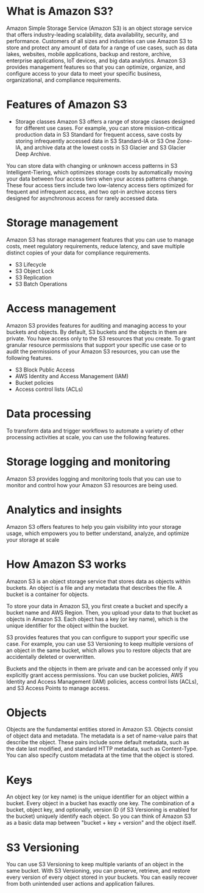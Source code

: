 # What is Amazon S3?
Amazon Simple Storage Service (Amazon S3) is an object storage service that offers industry-leading scalability, data availability, security, and performance. Customers of all sizes and industries can use Amazon S3 to store and protect any amount of data for a range of use cases, such as data lakes, websites, mobile applications, backup and restore, archive, enterprise applications, IoT devices, and big data analytics. Amazon S3 provides management features so that you can optimize, organize, and configure access to your data to meet your specific business, organizational, and compliance requirements.
# Features of Amazon S3
* Storage classes
Amazon S3 offers a range of storage classes designed for different use cases. For example, you can store mission-critical production data in S3 Standard for frequent access, save costs by storing infrequently accessed data in S3 Standard-IA or S3 One Zone-IA, and archive data at the lowest costs in S3 Glacier and S3 Glacier Deep Archive.

You can store data with changing or unknown access patterns in S3 Intelligent-Tiering, which optimizes storage costs by automatically moving your data between four access tiers when your access patterns change. These four access tiers include two low-latency access tiers optimized for frequent and infrequent access, and two opt-in archive access tiers designed for asynchronous access for rarely accessed data.

# Storage management
Amazon S3 has storage management features that you can use to manage costs, meet regulatory requirements, reduce latency, and save multiple distinct copies of your data for compliance requirements.
* S3 Lifecycle 
* S3 Object Lock 
* S3 Replication
* S3 Batch Operations
# Access management
Amazon S3 provides features for auditing and managing access to your buckets and objects. By default, S3 buckets and the objects in them are private. You have access only to the S3 resources that you create. To grant granular resource permissions that support your specific use case or to audit the permissions of your Amazon S3 resources, you can use the following features.
* S3 Block Public Access 
* AWS Identity and Access Management (IAM) 
* Bucket policies 
* Access control lists (ACLs)
# Data processing
To transform data and trigger workflows to automate a variety of other processing activities at scale, you can use the following features.
# Storage logging and monitoring
Amazon S3 provides logging and monitoring tools that you can use to monitor and control how your Amazon S3 resources are being used. 
# Analytics and insights
Amazon S3 offers features to help you gain visibility into your storage usage, which empowers you to better understand, analyze, and optimize your storage at scale
# How Amazon S3 works
Amazon S3 is an object storage service that stores data as objects within buckets. An object is a file and any metadata that describes the file. A bucket is a container for objects.

To store your data in Amazon S3, you first create a bucket and specify a bucket name and AWS Region. Then, you upload your data to that bucket as objects in Amazon S3. Each object has a key (or key name), which is the unique identifier for the object within the bucket.

S3 provides features that you can configure to support your specific use case. For example, you can use S3 Versioning to keep multiple versions of an object in the same bucket, which allows you to restore objects that are accidentally deleted or overwritten.

Buckets and the objects in them are private and can be accessed only if you explicitly grant access permissions. You can use bucket policies, AWS Identity and Access Management (IAM) policies, access control lists (ACLs), and S3 Access Points to manage access.

# Objects
Objects are the fundamental entities stored in Amazon S3. Objects consist of object data and metadata. The metadata is a set of name-value pairs that describe the object. These pairs include some default metadata, such as the date last modified, and standard HTTP metadata, such as Content-Type. You can also specify custom metadata at the time that the object is stored.
# Keys
An object key (or key name) is the unique identifier for an object within a bucket. Every object in a bucket has exactly one key. The combination of a bucket, object key, and optionally, version ID (if S3 Versioning is enabled for the bucket) uniquely identify each object. So you can think of Amazon S3 as a basic data map between "bucket + key + version" and the object itself.

# S3 Versioning
You can use S3 Versioning to keep multiple variants of an object in the same bucket. With S3 Versioning, you can preserve, retrieve, and restore every version of every object stored in your buckets. You can easily recover from both unintended user actions and application failures.



